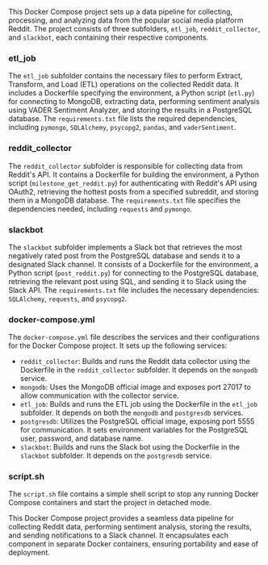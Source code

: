 This Docker Compose project sets up a data pipeline for collecting, processing, and analyzing data from the popular social media platform Reddit. The project consists of three subfolders, `etl_job`, `reddit_collector`, and `slackbot`, each containing their respective components.

### etl_job
The `etl_job` subfolder contains the necessary files to perform Extract, Transform, and Load (ETL) operations on the collected Reddit data. It includes a Dockerfile specifying the environment, a Python script (`etl.py`) for connecting to MongoDB, extracting data, performing sentiment analysis using VADER Sentiment Analyzer, and storing the results in a PostgreSQL database. The `requirements.txt` file lists the required dependencies, including `pymongo`, `SQLAlchemy`, `psycopg2`, `pandas`, and `vaderSentiment`.

### reddit_collector
The `reddit_collector` subfolder is responsible for collecting data from Reddit's API. It contains a Dockerfile for building the environment, a Python script (`milestone_get_reddit.py`) for authenticating with Reddit's API using OAuth2, retrieving the hottest posts from a specified subreddit, and storing them in a MongoDB database. The `requirements.txt` file specifies the dependencies needed, including `requests` and `pymongo`.

### slackbot
The `slackbot` subfolder implements a Slack bot that retrieves the most negatively rated post from the PostgreSQL database and sends it to a designated Slack channel. It consists of a Dockerfile for the environment, a Python script (`post_reddit.py`) for connecting to the PostgreSQL database, retrieving the relevant post using SQL, and sending it to Slack using the Slack API. The `requirements.txt` file includes the necessary dependencies: `SQLAlchemy`, `requests`, and `psycopg2`.

### docker-compose.yml
The `docker-compose.yml` file describes the services and their configurations for the Docker Compose project. It sets up the following services:
- `reddit_collector`: Builds and runs the Reddit data collector using the Dockerfile in the `reddit_collector` subfolder. It depends on the `mongodb` service.
- `mongodb`: Uses the MongoDB official image and exposes port 27017 to allow communication with the collector service.
- `etl_job`: Builds and runs the ETL job using the Dockerfile in the `etl_job` subfolder. It depends on both the `mongodb` and `postgresdb` services.
- `postgresdb`: Utilizes the PostgreSQL official image, exposing port 5555 for communication. It sets environment variables for the PostgreSQL user, password, and database name.
- `slackbot`: Builds and runs the Slack bot using the Dockerfile in the `slackbot` subfolder. It depends on the `postgresdb` service.

### script.sh
The `script.sh` file contains a simple shell script to stop any running Docker Compose containers and start the project in detached mode.

This Docker Compose project provides a seamless data pipeline for collecting Reddit data, performing sentiment analysis, storing the results, and sending notifications to a Slack channel. It encapsulates each component in separate Docker containers, ensuring portability and ease of deployment.
